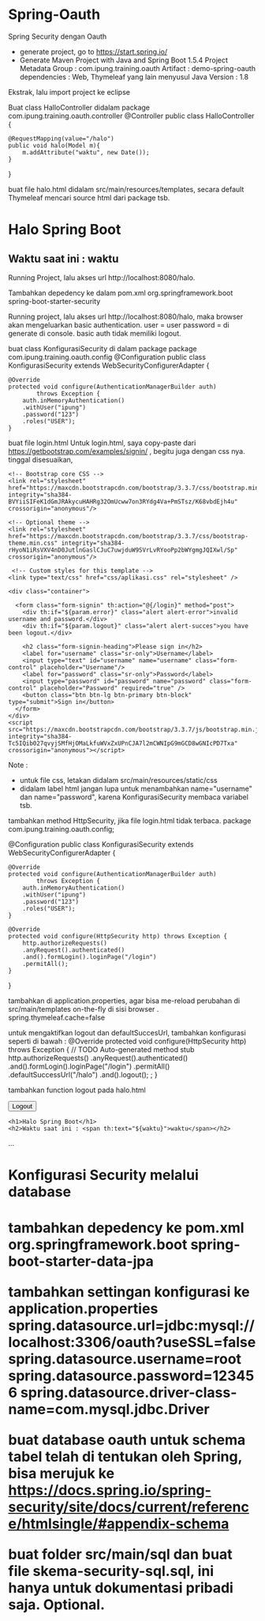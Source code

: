 # Spring-Oauth
Spring Security dengan Oauth
- generate project, go to https://start.spring.io/
- Generate Maven Project with Java and Spring Boot 1.5.4
Project Metadata
Group         : com.ipung.training.oauth
Artifact      : demo-spring-oauth
dependencies  : Web, Thymeleaf yang lain menyusul
Java Version  : 1.8

Ekstrak, lalu import project ke eclipse

Buat class HalloController didalam package com.ipung.training.oauth.controller
@Controller
public class HalloController {

	@RequestMapping(value="/halo")
	public void halo(Model m){
		m.addAttribute("waktu", new Date());
	}
}

buat file halo.html didalam src/main/resources/templates, secara default Thymeleaf mencari source html dari package tsb.
<body>
	<h1>Halo Spring Boot</h1>
	<h2>Waktu saat ini : <span th:text="${waktu}">waktu</span></h2>
</body>

Running Project, lalu akses url http://localhost:8080/halo.

Tambahkan depedency ke dalam pom.xml
		<dependency>
			<groupId>org.springframework.boot</groupId>
			<artifactId>spring-boot-starter-security</artifactId>
		</dependency>
    
 Running project, lalu akses url http://localhost:8080/halo, maka browser akan mengeluarkan basic authentication.
 user = user
 password = di generate di console.
 basic auth tidak memiliki logout.
 
 buat class KonfigurasiSecurity di dalam package package com.ipung.training.oauth.config
 @Configuration
public class KonfigurasiSecurity extends WebSecurityConfigurerAdapter {

	@Override
	protected void configure(AuthenticationManagerBuilder auth)
			throws Exception {
		auth.inMemoryAuthentication()
		.withUser("ipung")
		.password("123")
		.roles("USER");
	}
  
buat file login.html
Untuk login.html, saya copy-paste dari https://getbootstrap.com/examples/signin/ , begitu juga dengan css nya.
tinggal disesuaikan, 
<title>Insert title here</title>
	
	<!-- Bootstrap core CSS -->
    <link rel="stylesheet" href="https://maxcdn.bootstrapcdn.com/bootstrap/3.3.7/css/bootstrap.min.css" integrity="sha384-BVYiiSIFeK1dGmJRAkycuHAHRg32OmUcww7on3RYdg4Va+PmSTsz/K68vbdEjh4u" crossorigin="anonymous"/>
	
	<!-- Optional theme -->
	<link rel="stylesheet" href="https://maxcdn.bootstrapcdn.com/bootstrap/3.3.7/css/bootstrap-theme.min.css" integrity="sha384-rHyoN1iRsVXV4nD0JutlnGaslCJuC7uwjduW9SVrLvRYooPp2bWYgmgJQIXwl/Sp" crossorigin="anonymous"/>

	 <!-- Custom styles for this template -->
    <link type="text/css" href="css/aplikasi.css" rel="stylesheet" />
</head>
<body>

	<div class="container">

      <form class="form-signin" th:action="@{/login}" method="post">
      	<div th:if="${param.error}" class="alert alert-error">invalid username and password.</div>
      	<div th:if="${param.logout}" class="alert alert-succes">you have been logout.</div>
      	
        <h2 class="form-signin-heading">Please sign in</h2>
        <label for="username" class="sr-only">Username</label>
        <input type="text" id="username" name="username" class="form-control" placeholder="Username"/>
        <label for="password" class="sr-only">Password</label>
        <input type="password" id="password" name="password" class="form-control" placeholder="Password" required="true" />
        <button class="btn btn-lg btn-primary btn-block" type="submit">Sign in</button>
      </form>
    </div> 
    <script src="https://maxcdn.bootstrapcdn.com/bootstrap/3.3.7/js/bootstrap.min.js" integrity="sha384-Tc5IQib027qvyjSMfHjOMaLkfuWVxZxUPnCJA7l2mCWNIpG9mGCD8wGNIcPD7Txa" crossorigin="anonymous"></script>
</body>

Note : 
- untuk file css, letakan didalam src/main/resources/static/css 
- didalam label html jangan lupa untuk menambahkan name="username" dan name="password", karena KonfigurasiSecurity membaca variabel tsb.


tambahkan method HttpSecurity, jika file login.html tidak terbaca.
package com.ipung.training.oauth.config;

@Configuration
public class KonfigurasiSecurity extends WebSecurityConfigurerAdapter {

	@Override
	protected void configure(AuthenticationManagerBuilder auth)
			throws Exception {
		auth.inMemoryAuthentication()
		.withUser("ipung")
		.password("123")
		.roles("USER");
	}

	@Override
	protected void configure(HttpSecurity http) throws Exception {
		http.authorizeRequests()
		.anyRequest().authenticated()
		.and().formLogin().loginPage("/login")
		.permitAll();
	}
	
}

tambahkan di application.properties, agar bisa me-reload perubahan di src/main/templates on-the-fly di sisi browser .
spring.thymeleaf.cache=false

untuk mengaktifkan logout dan defaultSuccesUrl, tambahkan konfigurasi seperti di bawah :
@Override
	protected void configure(HttpSecurity http) throws Exception {
		// TODO Auto-generated method stub
		http.authorizeRequests()
		.anyRequest().authenticated()
		.and().formLogin().loginPage("/login")
		.permitAll()
		.defaultSuccessUrl("/halo")
		.and().logout();
		;
	}

tambahkan function logout pada halo.html
<body>
	<form name="f" th:action="@{/logout}" method="post">
		<input type="submit" value="Logout"/>
	</form>

	<h1>Halo Spring Boot</h1>
	<h2>Waktu saat ini : <span th:text="${waktu}">waktu</span></h2>
  ...
</body>

<h1>Konfigurasi Security melalui database<h1>
tambahkan depedency ke pom.xml
		<dependency>
			<groupId>org.springframework.boot</groupId>
			<artifactId>spring-boot-starter-data-jpa</artifactId>
		</dependency>

tambahkan settingan konfigurasi ke application.properties
spring.datasource.url=jdbc:mysql://localhost:3306/oauth?useSSL=false
spring.datasource.username=root
spring.datasource.password=123456
spring.datasource.driver-class-name=com.mysql.jdbc.Driver

buat database oauth
untuk schema tabel telah di tentukan oleh Spring, bisa merujuk ke
https://docs.spring.io/spring-security/site/docs/current/reference/htmlsingle/#appendix-schema

buat folder src/main/sql dan buat file skema-security-sql.sql, ini hanya untuk dokumentasi pribadi saja. Optional.

